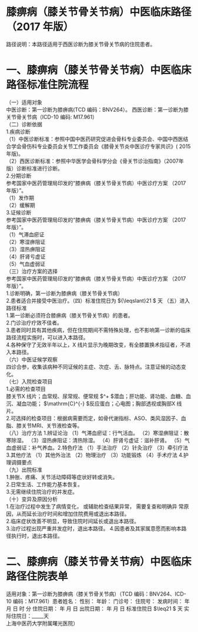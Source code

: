 # 膝痹病（膝关节骨关节病）中医临床路径  （2017 年版）  
路径说明：本路径适用于西医诊断为膝关节骨关节病的住院患者。  
# 一、膝痹病（膝关节骨关节病）中医临床路径标准住院流程  
（一）适用对象  
中医诊断：第一诊断为膝痹病(TCD 编码：BNV264）。 西医诊断：第一诊断为膝关节骨关节病（ICD-10 编码: M17.961）  
（二）诊断依据  
1.疾病诊断  
（1）中医诊断标准：参照中国中医药研究促进会骨科专业委员会、中国中西医结合学会骨伤科专业委员会关节工作委员会《膝骨关节炎中医诊疗专家共识》( 2015 年版)。  
（2）西医诊断标准：参照中华医学会骨科学分会《骨关节诊治指南》（2007年版）诊断标准进行诊断。  
2.分期诊断  
参考国家中医药管理局印发的“膝痹病（膝关节骨关节病）中医诊疗方案
（2017 年版）”。  
（1）发作期  
（2）缓解期  
3.证候诊断  
参考国家中医药管理局印发的“膝痹病（膝关节骨关节病）中医诊疗方案
（2017 年版）”。  
（1）气滞血瘀证  
（2）寒湿痹阻证  
（3）湿热痹阻证  
（4）肝肾亏虚证  
（5）气血虚弱证  
（三）治疗方案的选择  
参考国家中医药管理局印发的“膝痹病（膝关节骨关节病）中医诊疗方案
（2017 年版）”。  
1.诊断明确，第一诊断为膝痹病（膝关节骨关节病）  
2.患者适合并接受中医治疗。（四）标准住院日为 ${\leqslant}21 $ 天 （五）进入路径标准  
1.第一诊断必须符合膝痹病（膝关节骨关节病）的患者。  
2.门诊治疗疗效不佳者。  
3.患者同时具有其他疾病，但在住院期间不需特殊处理，也不影响第一诊断的临床路径流程实施时，可以进入本路径。  
4.各种保守了无效半年以上，X 线片显示为晚期改变，有全膝置换术指征者，不进入本路径。  
（六）中医证候学观察  
四诊合参，收集该病种不同证候的主症、次症、舌、脉特点。注意证候的动态变化。  
（七）入院检查项目  
1.必需的检查项目  
膝关节X 线片；血常规、尿常规、便常规 $^+ $潜血；肝功能、肾功能、血糖、血沉、凝血功能； $\mathrm{C}^{-} $反应蛋白；心电图；胸部透视或胸部X 线片。  
2.可选择的检查项目：根据病需要而定，如骨代谢指标、ASO、类风湿因子、血脂、膝关节MRI、关节液检查等。  
（八）治疗方法 1.辨证论治 （1）气滞血瘀证：行气活血。  （2）寒湿痹阻证：散寒除湿。 （3）湿热痹阻证：清热除湿。 （4）肝肾亏虚证：滋补肝肾。 （5）气血虚弱证：补气养血。2.特色疗法 （1）手法治疗 （2）针灸治疗 （3）牵引疗法 3.其他疗法 （1）其他外治法 （2）物理治疗 （3）功能锻炼 （4）手术疗法 4.护理调摄要点  
（九）出院标准  
1.肿胀、疼痛、关节活动障碍等症状好转或消失。  
2.日常生活、工作能力基本恢复。  
3.无需继续住院治疗的并发症。  
（十）变异及原因分析  
1.在治疗过程中发生了病情变化， 或辅助检查结果异常， 需要复查和明确异 常原因，从而延长治疗时间和增加住院费用或退出本路径。  
2.临床症状改善不明显，导致住院时间延长或退出本路径。  
3.治疗过程出现严重并发症时，退出本路径。 4.因患者及其家属意愿而影响本路径执行时，退出本路径。  
# 二、膝痹病（膝关节骨关节病）中医临床路径住院表单  
适用对象：第一诊断为膝痹病（膝关节骨关节病）（TCD 编码：BNV264、ICD-10 编码：M17.961）患者姓名：          性别：    年龄：    门诊号：         住院号：            发病时间：   年  月  日  时  分  住院日期：   年  月  日 出院日期：   年  月   日 标准住院日 $\leq21 $ 天                             实际住院日：_____天  
上海中医药大学附属曙光医院）  